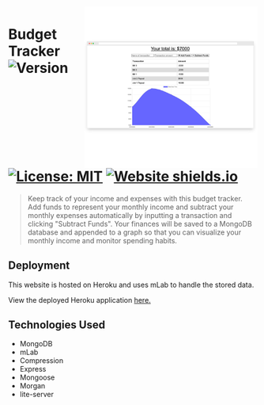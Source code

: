 <img src="https://github.com/journeycruz/BudgetTracker/blob/master/public/img/BudgetTracker.png" align="right" width="350px" />

# Budget Tracker ![Version](https://img.shields.io/badge/version-1.0.0-blue) [![License: MIT](https://img.shields.io/badge/License-MIT-yellow.svg)](https://opensource.org/licenses/MIT) [![Website shields.io](https://img.shields.io/website-up-down-green-red/http/shields.io.svg)](http://shields.io/)

> Keep track of your income and expenses with this budget tracker. Add funds to represent your monthly income and subtract your monthly expenses automatically by inputting a transaction and clicking "Subtract Funds". Your finances will be saved to a MongoDB database and appended to a graph so that you can visualize your monthly income and monitor spending habits. 

## Deployment

This website is hosted on Heroku and uses mLab to handle the stored data.

View the deployed Heroku application <a href="https://budget-bud.herokuapp.com/">here.</a>

## Technologies Used

- MongoDB
- mLab
- Compression
- Express
- Mongoose
- Morgan
- lite-server
